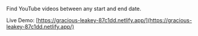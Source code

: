 Find YouTube videos between any start and end date.

Live Demo: [https://gracious-leakey-87c1dd.netlify.app/](https://gracious-leakey-87c1dd.netlify.app/)
